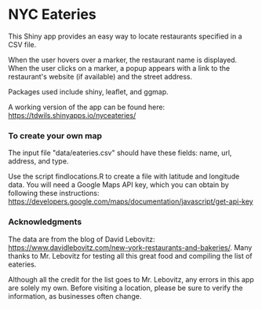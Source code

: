 # NYC Eateries

This Shiny app provides an easy way to locate restaurants specified in a CSV file. 

When the user hovers over a marker, the restaurant name is displayed. When the user clicks on a marker, a popup appears with a link to the restaurant's website (if available) and the street address.

Packages used include shiny, leaflet, and ggmap.

A working version of the app can be found here: https://tdwils.shinyapps.io/nyceateries/ 

### To create your own map

The input file "data/eateries.csv" should have these fields: name, url, address, and type.

Use the script findlocations.R to create a file with latitude and longitude data. You will need a Google Maps API key, which you can obtain by following these instructions: https://developers.google.com/maps/documentation/javascript/get-api-key 

### Acknowledgments 

The data are from the blog of David Lebovitz: https://www.davidlebovitz.com/new-york-restaurants-and-bakeries/. Many thanks to Mr. Lebovitz for testing all this great food and compiling the list of eateries. 

Although all the credit for the list goes to Mr. Lebovitz, any errors in this app are solely my own. Before visiting a location, please be sure to verify the information, as businesses often change.

